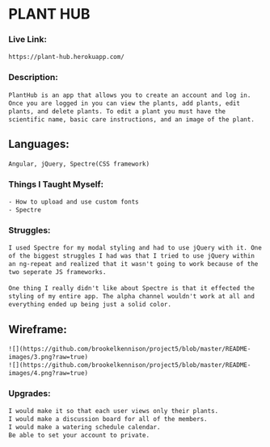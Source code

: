 # PLANT HUB

### Live Link:

    https://plant-hub.herokuapp.com/

### Description:

    PlantHub is an app that allows you to create an account and log in. Once you are logged in you can view the plants, add plants, edit plants, and delete plants. To edit a plant you must have the scientific name, basic care instructions, and an image of the plant.

## Languages:

    Angular, jQuery, Spectre(CSS framework)

### Things I Taught Myself:

    - How to upload and use custom fonts
    - Spectre


### Struggles:

    I used Spectre for my modal styling and had to use jQuery with it. One of the biggest struggles I had was that I tried to use jQuery within an ng-repeat and realized that it wasn't going to work because of the two seperate JS frameworks.

    One thing I really didn't like about Spectre is that it effected the styling of my entire app. The alpha channel wouldn't work at all and everything ended up being just a solid color.

## Wireframe:
    ![](https://github.com/brookelkennison/project5/blob/master/README-images/3.png?raw=true)
    ![](https://github.com/brookelkennison/project5/blob/master/README-images/4.png?raw=true)

### Upgrades:

    I would make it so that each user views only their plants.
    I would make a discussion board for all of the members.
    I would make a watering schedule calendar.
    Be able to set your account to private.
